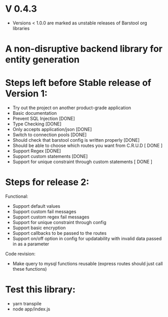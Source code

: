 # V 0.4.3

- Versions < 1.0.0 are marked as unstable releases of Barstool org libraries

# A non-disruptive backend library for entity generation

# Steps left before Stable release of Version 1:

- Try out the project on another product-grade application
- Basic documentation
- Prevent SQL Injection [DONE]
- Type Checking [DONE]
- Only accepts application/json [DONE]
- Switch to connection pools [DONE]
- Should check that barstool config is written properly [DONE]
- Should be able to choose which routes you want from C.R.U.D [ DONE ]
- Support Regex [DONE]
- Support custom statements [DONE]
- Support for unique constraint through custom statements [ DONE ]

# Steps for release 2:

Functional:

- Support default values
- Support custom fail messages
- Support custom regex fail messages
- Support for unique constraint through config
- Support basic encryption
- Support callbacks to be passed to the routes
- Support on/off option in config for updatability with invalid data passed in as a parameter

Code revision:

- Make query to mysql functions reusable (express routes should just call these functions)

# Test this library:

- yarn transpile
- node app/index.js
